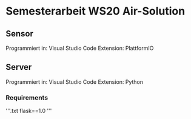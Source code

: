 # Semesterarbeit WS20 Air-Solution



## Sensor
Programmiert in: 	Visual Studio Code
Extension:			PlattformIO





## Server

Programmiert in: 	Visual Studio Code
Extension:			Python

### Requirements
'''.txt
flask==1.0
'''